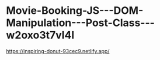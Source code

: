 # Movie-Booking-JS---DOM-Manipulation---Post-Class---w2oxo3t7vl4l
https://inspiring-donut-93cec9.netlify.app/
